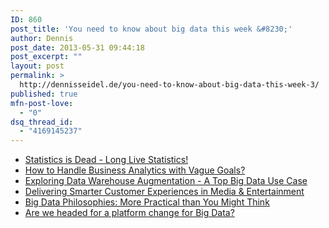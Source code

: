 ```yaml
---
ID: 860
post_title: 'You need to know about big data this week &#8230;'
author: Dennis
post_date: 2013-05-31 09:44:18
post_excerpt: ""
layout: post
permalink: >
  http://dennisseidel.de/you-need-to-know-about-big-data-this-week-3/
published: true
mfn-post-love:
  - "0"
dsq_thread_id:
  - "4169145237"
---
```

<ul class="scrd_digest">
<li><a href="http://www.datasciencecentral.com/xn/detail/6448529:BlogPost:74362" rel="external">Statistics is Dead - Long Live Statistics!</a>
</li>
<li><a href="http://www.datasciencecentral.com/xn/detail/6448529:BlogPost:74258" rel="external">How to Handle Business Analytics with Vague Goals?</a>
</li>
<li><a href="http://feedproxy.google.com/~r/ibm-big-data-hub/~3/Pkca5yfXAZM/exploring-data-warehouse-augmentation-top-big-data-use-case" rel="external">Exploring Data Warehouse Augmentation - A Top Big Data Use Case</a>
</li>
<li><a href="http://feedproxy.google.com/~r/ibm-big-data-hub/~3/w7ZgCnUYfDw/delivering-smarter-customer-experiences-media-entertainment" rel="external">Delivering Smarter Customer Experiences in Media &amp; Entertainment</a>
</li>
<li><a href="http://feedproxy.google.com/~r/ibm-big-data-hub/~3/MjW0p2u0tZQ/big-data-philosophies-more-practical-you-might-think" rel="external">Big Data Philosophies: More Practical than You Might Think</a>
</li>
<li><a href="http://www.techrepublic.com/blog/big-data-analytics/are-we-headed-for-a-platform-change-for-big-data/445" rel="external">Are we headed for a platform change for Big Data?</a>
</li>
</ul>